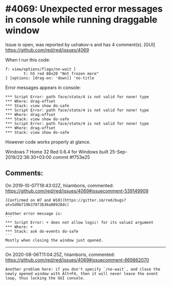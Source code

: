 
#4069: Unexpected error messages in console while running draggable window
================================================================================
Issue is open, was reported by ushakov-s and has 4 comment(s).
[GUI]
<https://github.com/red/red/issues/4069>

When I run this code:
```
f: view/options/flags/no-wait [
        t: h5 red 80x20 "Not frozen more" 
] [options: [drag-on: 'down]] 'no-title
```
Error messages appears in console:
```
*** Script Error: path face/state/4 is not valid for none! type
*** Where: drag-offset
*** Stack: view show do-safe 
*** Script Error: path face/state/4 is not valid for none! type
*** Where: drag-offset
*** Stack: view show do-safe 
*** Script Error: path face/state/4 is not valid for none! type
*** Where: drag-offset
*** Stack: view show do-safe 
```

However code works properly at glance.

Windows 7 Home 32
Red 0.6.4 for Windows built 25-Sep-2019/22:36:30+03:00 commit #f753e25



Comments:
--------------------------------------------------------------------------------

On 2019-10-07T18:43:02Z, hiiamboris, commented:
<https://github.com/red/red/issues/4069#issuecomment-539149909>

    [Confirmed on W7 and W10](https://gitter.im/red/bugs?at=5d9b719b37073b36a08928dc)
    
    Another error message is:
    ```
    *** Script Error: + does not allow logic! for its value2 argument
    *** Where: +
    *** Stack: ask do-events do-safe 
    ```
    Mostly when closing the window just opened.

--------------------------------------------------------------------------------

On 2020-08-06T11:04:25Z, hiiamboris, commented:
<https://github.com/red/red/issues/4069#issuecomment-669862070>

    Another problem here: if you don't specify `/no-wait`, and close the newly opened window with Alt+F4, then it will never leave the event loop, thus locking the GUI console.


